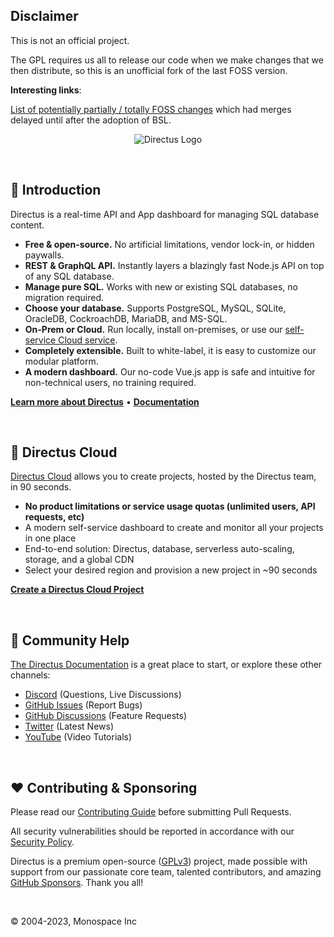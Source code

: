## Disclaimer

This is not an official project.

The GPL requires us all to release our code when we make changes that we then distribute, so this is an unofficial fork of the last FOSS version.

**Interesting links**:

[List of potentially partially / totally FOSS changes](https://github.com/directus/directus/pulls?q=is%3Apr+created%3A%3C2023-04-26+merged%3A%3E%3D2023-04-26+) which had merges delayed until after the adoption of BSL.


<p align="center"><img alt="Directus Logo" src="https://user-images.githubusercontent.com/522079/158864859-0fbeae62-9d7a-4619-b35e-f8fa5f68e0c8.png"></p>

<br />

## 🐰 Introduction

Directus is a real-time API and App dashboard for managing SQL database content.

- **Free & open-source.** No artificial limitations, vendor lock-in, or hidden paywalls.
- **REST & GraphQL API.** Instantly layers a blazingly fast Node.js API on top of any SQL database.
- **Manage pure SQL.** Works with new or existing SQL databases, no migration required.
- **Choose your database.** Supports PostgreSQL, MySQL, SQLite, OracleDB, CockroachDB, MariaDB, and MS-SQL.
- **On-Prem or Cloud.** Run locally, install on-premises, or use our
  [self-service Cloud service](https://directus.io/pricing).
- **Completely extensible.** Built to white-label, it is easy to customize our modular platform.
- **A modern dashboard.** Our no-code Vue.js app is safe and intuitive for non-technical users, no training required.

**[Learn more about Directus](https://directus.io)** • **[Documentation](https://docs.directus.io)**

<br />

## 🚀 Directus Cloud

[Directus Cloud](https://directus.io/pricing) allows you to create projects, hosted by the Directus team, in 90 seconds.

- **No product limitations or service usage quotas (unlimited users, API requests, etc)**
- A modern self-service dashboard to create and monitor all your projects in one place
- End-to-end solution: Directus, database, serverless auto-scaling, storage, and a global CDN
- Select your desired region and provision a new project in ~90 seconds

**[Create a Directus Cloud Project](https://directus.cloud)**

<br />

## 🤔 Community Help

[The Directus Documentation](https://docs.directus.io) is a great place to start, or explore these other channels:

- [Discord](https://directus.chat) (Questions, Live Discussions)
- [GitHub Issues](https://github.com/directus/directus/issues) (Report Bugs)
- [GitHub Discussions](https://github.com/directus/directus/discussions) (Feature Requests)
- [Twitter](https://twitter.com/directus) (Latest News)
- [YouTube](https://www.youtube.com/c/DirectusVideos/featured) (Video Tutorials)

<br />

## ❤️ Contributing & Sponsoring

Please read our [Contributing Guide](./contributing.md) before submitting Pull Requests.

All security vulnerabilities should be reported in accordance with our
[Security Policy](https://docs.directus.io/contributing/introduction/#reporting-security-vulnerabilities).

Directus is a premium open-source ([GPLv3](./license)) project, made possible with support from our passionate core
team, talented contributors, and amazing [GitHub Sponsors](https://github.com/sponsors/directus). Thank you all!

<br />

© 2004-2023, Monospace Inc
